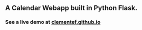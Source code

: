## A Calendar Webapp built in Python Flask.
### See a live demo at [clementef.github.io](http://clementef.github.io)
